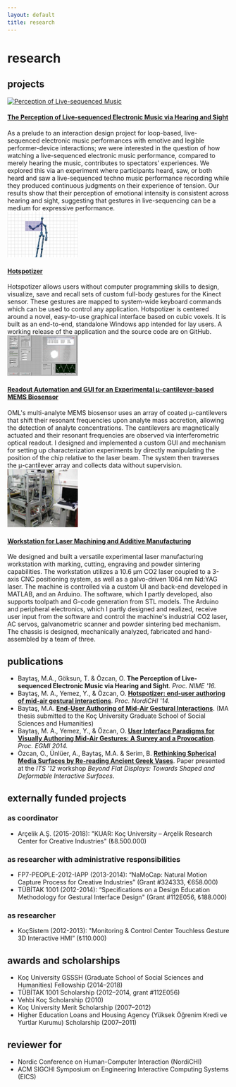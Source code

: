 ```yaml
---
layout: default
title: research
---
```


# research

## projects

<div class="media">
  <div class="media-left">
    <a href="/technoPerception/">
      <img class="media-object" src="img/2016-perception.png" alt="Perception of Live-sequenced Music" width="160px">
    </a>
  </div>
  <div class="media-body">
    <a href="/technoPerception/">
      <h4 class="media-heading">The Perception of Live-sequenced Electronic Music via Hearing and Sight</h4>
    </a>
As a prelude to an interaction design project for loop-based, live-sequenced electronic music performances with emotive and legible performer-device interactions; we were interested in the question of how watching a live-sequenced electronic music performance, compared to merely hearing the music, contributes to spectators’ experiences. We explored this via an experiment where participants heard, saw, or both heard and saw a live-sequenced techno music performance recording while they produced continuous judgments on their experience of tension. Our results show that their perception of emotional intensity is consistent across hearing and sight, suggesting that gestures in live-sequencing can be a medium for expressive performance.
  </div>
</div>

<div class="media">
  <div class="media-left">
    <a href="/hotspotizer/">
      <img class="media-object" src="img/hotspotizer.jpg" alt="Hotspotizer" width="160px">
    </a>
  </div>
  <div class="media-body">
    <a href="/hotspotizer/">
      <h4 class="media-heading">Hotspotizer</h4>
    </a>
Hotspotizer allows users without computer programming skills to design, visualize, save and recall sets of custom full-body gestures for the Kinect sensor. These gestures are mapped to system-wide keyboard commands which can be used to control any application. Hotspotizer is centered around a novel, easy-to-use graphical interface based on cubic voxels. It is built as an end-to-end, standalone Windows app intended for lay users. A working release of the application and the source code are on GitHub.
  </div>
</div>

<div class="media">
  <div class="media-left">
    <a href="/biosensorReadout/">
      <img class="media-object" src="img/biosensor.png" alt="Biosensor UI" width="160px">
    </a>
  </div>
  <div class="media-body">
    <a href="/biosensorReadout/">
      <h4 class="media-heading">Readout Automation and GUI for an Experimental μ-cantilever-based MEMS Biosensor</h4>
    </a>
OML's multi-analyte MEMS biosensor uses an array of coated μ-cantilevers that shift their resonant frequencies upon analyte mass accretion, allowing the detection of analyte concentrations. The cantilevers are magnetically actuated and their resonant frequencies are observed via interferometric optical readout. I designed and implemented a custom GUI and mechanism for setting up characterization experiments by directly manipulating the position of the chip relative to the laser beam. The system then traverses the μ-cantilever array and collects data without supervision.
  </div>
</div>

<div class="media">
  <div class="media-left">
    <a href="/laserWorkstation/">
      <img class="media-object" src="img/laser.jpg" alt="Laser Workstation" width="160px">
    </a>
  </div>
  <div class="media-body">
    <a href="/laserWorkstation/">
      <h4 class="media-heading">Workstation for Laser Machining and Additive Manufacturing</h4>
    </a>
We designed and built a versatile experimental laser manufacturing workstation with marking, cutting, engraving and powder sintering capabilities. The workstation utilizes a 10.6 μm CO2 laser coupled to a 3-axis CNC positioning system, as well as a galvo-driven 1064 nm Nd:YAG laser. The machine is controlled via a custom UI and back-end developed in MATLAB, and an Arduino. The software, which I partly developed, also supports toolpath and G-code generation from STL models. The Arduino and peripheral electronics, which I partly designed and realized, receive user input from the software and control the machine's industrial CO2 laser, AC servos, galvanometric scanner and powder sintering bed mechanism. The chassis is designed, mechanically analyzed, fabricated and hand-assembled by a team of three.
  </div>
</div>

## publications

- Baytaş, M.A., Göksun, T. & Özcan, O. **The Perception of Live-sequenced Electronic Music via Hearing and Sight**. *Proc. NIME '16.*
- Baytaş, M. A., Yemez, Y., & Özcan, O. **[Hotspotizer: end-user authoring of mid-air gestural interactions](http://dl.acm.org/citation.cfm?id=2639255)**. *Proc. NordiCHI '14.*
- Baytaş, M.A. **[End-User Authoring of Mid-Air Gestural Interactions](https://github.com/mbaytas/ma-thesis/releases)**. (MA thesis submitted to the Koç University Graduate School of Social Sciences and Humanities)
- Baytaş, M. A., Yemez, Y., & Özcan, O. **[User Interface Paradigms for Visually Authoring Mid-Air Gestures: A Survey and a Provocation](http://ceur-ws.org/Vol-1190/paper2.pdf)**. *Proc. EGMI 2014.*
- Özcan, O., Ünlüer, A., Baytaş, M.A. & Serim, B. **[Rethinking Spherical Media Surfaces by Re-reading Ancient Greek Vases](http://displayworkshop.media.mit.edu/ITS2012/downloads/paper-Ozcan.pdf)**. Paper presented at the *ITS '12* workshop *Beyond Flat Displays: Towards Shaped and Deformable Interactive Surfaces*.

## externally funded projects

### as coordinator

- Arçelik A.Ş. (2015-2018): "KUAR: Koç University &ndash; Arçelik Research Center for Creative Industries" (&#8378;8.500.000)

### as researcher with administrative responsibilities

- FP7-PEOPLE-2012-IAPP (2013-2014): “NaMoCap: Natural Motion Capture Process for Creative Industries” (Grant #324333, &euro;658.000)
- TÜBİTAK 1001 (2012-2014): “Specifications on a Design Education Methodology for Gestural Interface Design" (Grant #112E056, &#8378;188.000)

### as researcher

- KoçSistem (2012-2013): "Monitoring & Control Center Touchless Gesture 3D Interactive HMI” (&#8378;110.000)

## awards and scholarships

<ul class="list-unstyled">
  <li>Koç University GSSSH (Graduate School of Social Sciences and Humanities) Fellowship (2014&ndash;2018)</li>
  <li>TÜBİTAK 1001 Scholarship (2012&ndash;2014, grant #112E056)</li>
  <li>Vehbi Koç Scholarship (2010)</li>
  <li>Koç University Merit Scholarship (2007&ndash;2012)</li>
  <li>Higher Education Loans and Housing Agency (Yüksek Öğrenim Kredi ve Yurtlar Kurumu) Scholarship (2007&ndash;2011)</li>
</ul>

## reviewer for

<ul class="list-unstyled">
  <li>Nordic Conference on Human-Computer Interaction (NordiCHI)</li>
  <li>ACM SIGCHI Symposium on Engineering Interactive Computing Systems (EICS)</li>
</ul>
